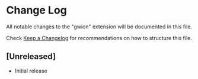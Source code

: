 # Change Log

All notable changes to the "gwion" extension will be documented in this file.

Check [Keep a Changelog](http://keepachangelog.com/) for recommendations on how to structure this file.

## [Unreleased]

- Initial release